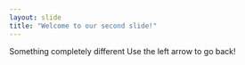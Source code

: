 ```yaml
---
layout: slide
title: "Welcome to our second slide!"
---
```

Something completely different
Use the left arrow to go back!